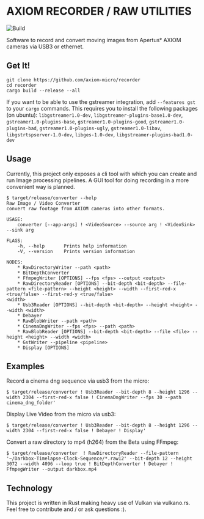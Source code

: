 # AXIOM RECORDER / RAW UTILITIES
![Build](https://github.com/apertus-open-source-cinema/axiom-recorder/workflows/Build/badge.svg)

Software to record and convert moving images from Apertus° AXIOM cameras via USB3 or ethernet.

## Get It!
```shell script
git clone https://github.com/axiom-micro/recorder
cd recorder
cargo build --release --all
```

If you want to be able to use the gstreamer integration, add `--features gst`
to your `cargo` commands. This requires you to install the following packages
(on ubuntu): `libgstreamer1.0-dev`, `libgstreamer-plugins-base1.0-dev`, `gstreamer1.0-plugins-base`, `gstreamer1.0-plugins-good`, `gstreamer1.0-plugins-bad`, `gstreamer1.0-plugins-ugly`, `gstreamer1.0-libav`, `libgstrtspserver-1.0-dev`, `libges-1.0-dev`, `libgstreamer-plugins-bad1.0-dev`

## Usage
Currently, this project only exposes a cli tool with which you can create and run Image processing pipelines.
A GUI tool for doing recording in a more convenient way is planned.

```shell
$ target/release/converter --help
Raw Image / Video Converter 
convert raw footage from AXIOM cameras into other formats.

USAGE:
    converter [--app-args] ! <VideoSource> --source arg ! <VideoSink> --sink arg

FLAGS:
    -h, --help       Prints help information
    -V, --version    Prints version information

NODES:
    * RawDirectoryWriter --path <path>
    * BitDepthConverter
    * FfmpegWriter [OPTIONS] --fps <fps> --output <output>
    * RawDirectoryReader [OPTIONS] --bit-depth <bit-depth> --file-pattern <file-pattern> --height <height> --width --first-red-x <true/false> --first-red-y <true/false>
<width>
    * Usb3Reader [OPTIONS] --bit-depth <bit-depth> --height <height> --width <width>
    * Debayer
    * RawBlobWriter --path <path>
    * CinemaDngWriter --fps <fps> --path <path>
    * RawBlobReader [OPTIONS] --bit-depth <bit-depth> --file <file> --height <height> --width <width>
    * GstWriter --pipeline <pipeline>
    * Display [OPTIONS]
```

## Examples

Record a cinema dng sequence via usb3 from the micro:
```shell
$ target/release/converter ! Usb3Reader --bit-depth 8 --height 1296 --width 2304 --first-red-x false ! CinemaDngWriter --fps 30 --path cinema_dng_folder'
```

Display Live Video from the micro via usb3:
```shell
$ target/release/converter ! Usb3Reader --bit-depth 8 --height 1296 --width 2304 --first-red-x false ! Debayer ! Display'
```

Convert a raw directory to mp4 (h264) from the Beta using FFmpeg:
```shell
$ target/release/converter  ! RawDirectoryReader --file-pattern '~/Darkbox-Timelapse-Clock-Sequence/*.raw12' --bit-depth 12 --height 3072 --width 4096 --loop true ! BitDepthConverter ! Debayer ! FfmpegWriter --output darkbox.mp4
```


## Technology

This project is written in Rust making heavy use of Vulkan via vulkano.rs.
Feel free to contribute and / or ask questions :).
